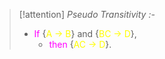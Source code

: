 >[!attention] *Pseudo Transitivity :-*
>- <span style="color:#ff00ff">If</span> {<span style="color:#fffd01">A → B</span>} and {<span style="color:#fffd01">BC → D</span>},
>	- <span style="color:#ff00ff">then</span> {<span style="color:#fffd01">AC → D</span>}.

